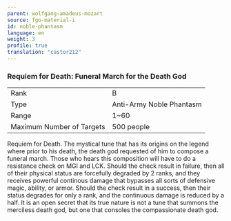 ```yaml
---
parent: wolfgang-amadeus-mozart
source: fgo-material-i
id: noble-phantasm
language: en
weight: 3
profile: true
translation: "castor212"
---
```


### Requiem for Death: Funeral March for the Death God

<table>
  <tr><td>Rank</td><td>B</td></tr>
  <tr><td>Type</td><td>Anti-Army Noble Phantasm</td></tr>
  <tr><td>Range</td><td>1~60</td></tr>
  <tr><td>Maximum Number of Targets</td><td>500 people</td></tr>
</table>

Requiem for Death.
The mystical tune that has its origins on the legend where prior to his death, the death god requested of him to compose a funeral march.
Those who hears this composition will have to do a resistance check on MGI and LCK. Should the check result in failure, then all of their physical status are forcefully degraded by 2 ranks, and they receives powerful continous damage that bypasses all sorts of defensive magic, ability, or armor.
Should the check result in a success, then their status degrades for only a rank, and the continuous damage is reduced by a half.
It is an open secret that its true nature is not a tune that summons the merciless death god, but one that consoles the compassionate death god.
